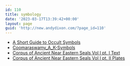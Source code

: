 ```yaml
---
id: 110
title: symbology
date: '2023-03-17T13:39:42+00:00'
layout: page
guid: 'http://new.andydixon.com/?page_id=110'
---
```


- [A Short Guide to Occult Symbols](https://occult.g8x2.ldn.idrivee2-23.com/symbology/A%20Short%20Guide%20to%20Occult%20Symbols.pdf)
- [Coomaraswamy\_A\_K-Symbols](https://occult.g8x2.ldn.idrivee2-23.com/symbology/Coomaraswamy_A_K-Symbols.pdf)
- [Corpus of Ancient Near Eastern Seals Vol I pt. I Text](https://occult.g8x2.ldn.idrivee2-23.com/symbology/Corpus%20of%20Ancient%20Near%20Eastern%20Seals%20Vol%20I%20pt.%20I%20Text.pdf)
- [Corpus of Ancient Near Eastern Seals Vol I pt. II Plates](https://occult.g8x2.ldn.idrivee2-23.com/symbology/Corpus%20of%20Ancient%20Near%20Eastern%20Seals%20Vol%20I%20pt.%20II%20Plates.pdf)
